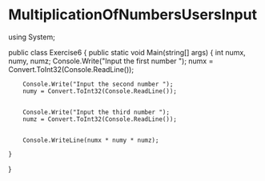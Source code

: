 # MultiplicationOfNumbersUsersInput






using System;

public class Exercise6
{
    public static void Main(string[] args)
    {
        int numx, numy, numz;
        Console.Write("Input the first number ");
        numx = Convert.ToInt32(Console.ReadLine());
        

        Console.Write("Input the second number ");
        numy = Convert.ToInt32(Console.ReadLine());
      

        Console.Write("Input the third number ");
        numz = Convert.ToInt32(Console.ReadLine());
 

        Console.WriteLine(numx * numy * numz);

    }
}
